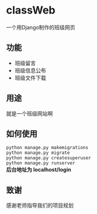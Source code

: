 # classWeb
一个用Django制作的班级网页
## 功能
+ 班级留言
+ 班级信息公布
+ 班级文件下载
## 用途
就是一个班级网站啊
## 如何使用
` python manage.py makemigrations `  
` python manage.py migrate `  
` python manage.py createsuperuser `    
` python manage.py runserver `  
**后台地址为 localhost/login**
## 致谢  
感谢老师指导我们的项目规划
